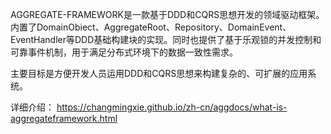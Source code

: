 AGGREGATE-FRAMEWORK是一款基于DDD和CQRS思想开发的领域驱动框架。内置了DomainObiect、AggregateRoot、Repository、DomainEvent、EventHandler等DDD基础构建块的实现。同时也提供了基于乐观锁的并发控制和可靠事件机制，用于满足分布式环境下的数据一致性需求。

主要目标是方便开发人员运用DDD和CQRS思想来构建复杂的、可扩展的应用系统。

详细介绍：
https://changmingxie.github.io/zh-cn/aggdocs/what-is-aggregateframework.html
